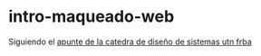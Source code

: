 # intro-maqueado-web

Siguiendo el [apunte de la catedra de diseño de sistemas utn frba](https://github.com/juanDolce/intro-maqueado-web/blob/main/Taller%20Maquetado%20Web.pdf) 
